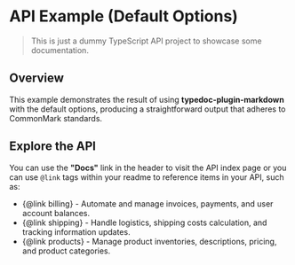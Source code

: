 # API Example (Default Options)

> This is just a dummy TypeScript API project to showcase some documentation.

## Overview

This example demonstrates the result of using **typedoc-plugin-markdown** with the default options, producing a straightforward output that adheres to CommonMark standards.

## Explore the API

You can use the **"Docs"** link in the header to visit the API index page or you can use `@link` tags within your readme to reference items in your API, such as:

- {@link billing} - Automate and manage invoices, payments, and user account balances.
- {@link shipping} - Handle logistics, shipping costs calculation, and tracking information updates.
- {@link products} - Manage product inventories, descriptions, pricing, and product categories.
